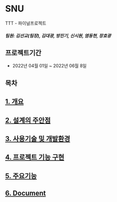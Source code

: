 # SNU
TTT - 파이널프로젝트
##### 팀원: 김선교(팀장), 김대광, 방진기, 신시원, 염동현, 장효광

## 프로젝트기간

- 2022년 04월 01일 ~ 2022년 06월 8일

## 목차
## [1. 개요](#개요)
## [2. 설계의 주안점](#설계의-주안점 )
## [3. 사용기술 및 개발환경](#사용기술-및-개발환경)
## [4. 프로젝트 기능 구현](#프로젝트-기능-구현)
## [5. 주요기능](#주요기능)
## [6. Document](#Document)
